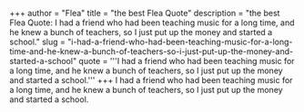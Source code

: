 +++
author = "Flea"
title = "the best Flea Quote"
description = "the best Flea Quote: I had a friend who had been teaching music for a long time, and he knew a bunch of teachers, so I just put up the money and started a school."
slug = "i-had-a-friend-who-had-been-teaching-music-for-a-long-time-and-he-knew-a-bunch-of-teachers-so-i-just-put-up-the-money-and-started-a-school"
quote = '''I had a friend who had been teaching music for a long time, and he knew a bunch of teachers, so I just put up the money and started a school.'''
+++
I had a friend who had been teaching music for a long time, and he knew a bunch of teachers, so I just put up the money and started a school.

